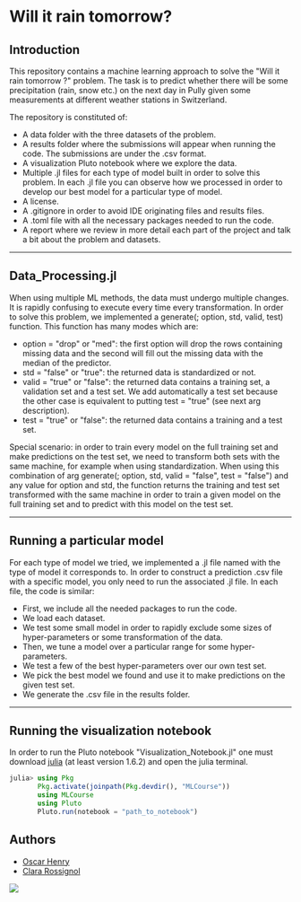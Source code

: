 # Will it rain tomorrow?

## Introduction
This repository contains a machine learning approach to solve the "Will it rain tomorrow ?" problem. The task is to predict whether there will be some precipitation (rain, snow etc.) on the next day in Pully given some measurements at different weather stations in Switzerland.

The repository is constituted of:
- A data folder with the three datasets of the problem.
- A results folder where the submissions will appear when running the code. The submissions are under the .csv format.
- A visualization Pluto notebook where we explore the data.
- Multiple .jl files for each type of model built in order to solve this problem. In each .jl file you can observe how we processed in order to develop our best model for a particular type of model.
- A license.
- A .gitignore in order to avoid IDE originating files and results files.
- A .toml file with all the necessary packages needed to run the code.
- A report where we review in more detail each part of the project and talk a bit about the problem and datasets.


------------------
Data_Processing.jl
------------------

When using multiple ML methods, the data must undergo multiple changes. It is rapidly confusing to execute every time every transformation. In order to solve this problem, we implemented a generate(; option, std, valid, test) function. This function has many modes which are:
- option = "drop" or "med": the first option will drop the rows containing missing data and the second will fill out the missing data with the median of the predictor.
- std = "false" or "true": the returned data is standardized or not.
- valid = "true" or "false": the returned data contains a training set, a validation set and a test set. We add automatically a test set because the other case is equivalent to putting test = "true" (see next arg description).
- test = "true" or "false": the returned data contains a training and a test set.

Special scenario: in order to train every model on the full training set and make predictions on the test set, we need to transform both sets with the same machine, for example when using standardization. When using this combination of arg generate(; option, std, valid = "false", test = "false") and any value for option and std, the function returns the training and test set transformed with the same machine in order to train a given model on the full training set and to predict with this model on the test set.


-------------------------
Running a particular model
-------------------------
For each type of model we tried, we implemented a .jl file named with the type of model it corresponds to. In order to construct a prediction .csv file with a specific model, you only need to run the associated .jl file. In each file, the code is similar:
- First, we include all the needed packages to run the code.
- We load each dataset.
- We test some small model in order to rapidly exclude some sizes of hyper-parameters or some transformation of the data.
- Then, we tune a model over a particular range for some hyper-parameters.
- We test a few of the best hyper-parameters over our own test set.
- We pick the best model we found and use it to make predictions on the given test set.
- We generate the .csv file in the results folder.


---------------------------------
Running the visualization notebook
---------------------------------
In order to run the Pluto notebook "Visualization_Notebook.jl" one must download [julia](https://julialang.org/downloads) (at least version 1.6.2) and open the julia terminal.

```julia
julia> using Pkg
       Pkg.activate(joinpath(Pkg.devdir(), "MLCourse"))
       using MLCourse
       using Pluto
       Pluto.run(notebook = "path_to_notebook")
```

## Authors
- [Oscar Henry](https://github.com/Oscar-Henry)
- [Clara Rossignol](https://github.com/clara-rossignol)


![](https://www.epfl.ch/wp/5.5/wp-content/themes/wp-theme-2018/assets/svg/epfl-logo.svg)
